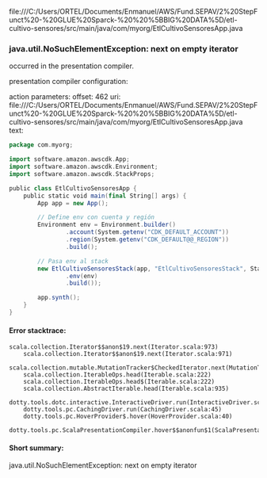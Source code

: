 file:///C:/Users/ORTEL/Documents/Enmanuel/AWS/Fund.SEPAV/2%20StepFunct%20-%20GLUE%20Sparck-%20%20%5BBIG%20DATA%5D/etl-cultivo-sensores/src/main/java/com/myorg/EtlCultivoSensoresApp.java
### java.util.NoSuchElementException: next on empty iterator

occurred in the presentation compiler.

presentation compiler configuration:


action parameters:
offset: 462
uri: file:///C:/Users/ORTEL/Documents/Enmanuel/AWS/Fund.SEPAV/2%20StepFunct%20-%20GLUE%20Sparck-%20%20%5BBIG%20DATA%5D/etl-cultivo-sensores/src/main/java/com/myorg/EtlCultivoSensoresApp.java
text:
```scala
package com.myorg;

import software.amazon.awscdk.App;
import software.amazon.awscdk.Environment;
import software.amazon.awscdk.StackProps;

public class EtlCultivoSensoresApp {
    public static void main(final String[] args) {
        App app = new App();

        // Define env con cuenta y región
        Environment env = Environment.builder()
                .account(System.getenv("CDK_DEFAULT_ACCOUNT"))
                .region(System.getenv("CDK_DEFAULT@@_REGION"))
                .build();

        // Pasa env al stack
        new EtlCultivoSensoresStack(app, "EtlCultivoSensoresStack", StackProps.builder()
                .env(env)
                .build());

        app.synth();
    }
}

```



#### Error stacktrace:

```
scala.collection.Iterator$$anon$19.next(Iterator.scala:973)
	scala.collection.Iterator$$anon$19.next(Iterator.scala:971)
	scala.collection.mutable.MutationTracker$CheckedIterator.next(MutationTracker.scala:76)
	scala.collection.IterableOps.head(Iterable.scala:222)
	scala.collection.IterableOps.head$(Iterable.scala:222)
	scala.collection.AbstractIterable.head(Iterable.scala:935)
	dotty.tools.dotc.interactive.InteractiveDriver.run(InteractiveDriver.scala:164)
	dotty.tools.pc.CachingDriver.run(CachingDriver.scala:45)
	dotty.tools.pc.HoverProvider$.hover(HoverProvider.scala:40)
	dotty.tools.pc.ScalaPresentationCompiler.hover$$anonfun$1(ScalaPresentationCompiler.scala:389)
```
#### Short summary: 

java.util.NoSuchElementException: next on empty iterator